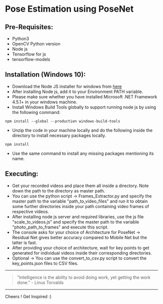 # Pose Estimation using PoseNet

## Pre-Requisites:

* Python3
* OpenCV Python version
* Node js
* Tensorflow for js
* tensorflow-models

## Installation (Windows 10):

* Download the Node JS installer for windows from [here](https://nodejs.org/en/download/)
* After installing Node js, add it to your Environment PATH variable.
* Please make sure whether you have installed Microsoft .NET Framework 4.5.1+ in your windows machine.
* Install Windows Build Tools globally to support running node js by using the following command:
```
npm install --global --production windows-build-tools
```
* Unzip the code in your machine locally and do the following inside the directory to install necessary packages locally.

```
npm install
```
* Use the same command to install any missing packages mentioning its name.

## Executing:

* Get your recorded videos and place them all inside a directory. Note down the path to the directory as master path.
* You can use the python script -> Frames_Extractor.py and specify the master path to the variable "path_to_video_files" and run it to obtain some further directories inside your path containing video frames of respective videos.
* After installing node js server and required libraries, use the js file "scale_to_videos.js" and specify the master path to the variable "photo_path_to_frames" and execute this script.
* The console asks for your choice of Architecture for PoseNet -> Residual Net gives better accuracy compared to Mobile Net but the latter is fast.
* After providing your choice of architecture, wait for key points to get generated for individual videos inside their corresponding directories.
* Optional -> You can use the convert_to_csv.py script to convert the key_points.json files to CSV files.


***
> "Intelligence is the ability to avoid doing work, yet getting the work done." - Linus Torvalds
***
Cheers ! Get Inspired :)
